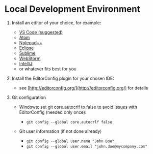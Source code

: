 # Local Development Environment

1. Install an editor of your choice, for example:
    * [VS Code (suggested)](https://code.visualstudio.com/)
    * [Atom](https://atom.io/)
    * [Notepad++](https://notepad-plus-plus.org/)
    * [Eclipse](http://www.eclipse.org/downloads/eclipse-packages/)
    * [Sublime](https://www.sublimetext.com/)
    * [WebStorm](https://www.jetbrains.com/webstorm/)
    * [IntelliJ](https://www.jetbrains.com/idea/)
    * or whatever fits best for you

1. Install the EditorConfig plugin for your chosen IDE:
    * see [http://editorconfig.org/](http://editorconfig.org/) for details

1. Git configuration
	* Windows: set git core.autocrlf to false to avoid issues with EditorConfig (needed only once):
    	* `git config --global core.autocrlf false`

	* Git user information (if not done already)
    	* `git config --global user.name "John Doe"`
    	* `git config --global user.email "john.doe@mycompany.com"`

